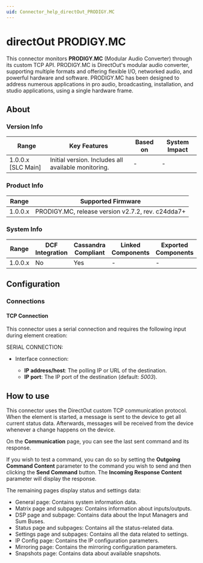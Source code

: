 ```yaml
---
uid: Connector_help_directOut_PRODIGY.MC
---
```


# directOut PRODIGY.MC

This connector monitors **PRODIGY.MC** (Modular Audio Converter) through its custom TCP API. PRODIGY.MC is DirectOut's modular audio converter, supporting multiple formats and offering flexible I/O, networked audio, and powerful hardware and software. PRODIGY.MC has been designed to address numerous applications in pro audio, broadcasting, installation, and studio applications, using a single hardware frame.

## About

### Version Info

| Range              | Key Features                                        | Based on | System Impact |
|--------------------|-----------------------------------------------------|----------|---------------|
| 1.0.0.x [SLC Main] | Initial version. Includes all available monitoring. | -        | -             |

### Product Info

| Range     | Supported Firmware                                |
|-----------|---------------------------------------------------|
| 1.0.0.x   | PRODIGY.MC, release version v2.7.2, rev. c24dda7+ |

### System Info

| Range     | DCF Integration     | Cassandra Compliant     | Linked Components     | Exported Components     |
|-----------|---------------------|-------------------------|-----------------------|-------------------------|
| 1.0.0.x   | No                  | Yes                     | -                     | -                       |

## Configuration

### Connections

#### TCP Connection

This connector uses a serial connection and requires the following input during element creation:

SERIAL CONNECTION:

- Interface connection:

  - **IP address/host**: The polling IP or URL of the destination.
  - **IP port**: The IP port of the destination (default: *5003*).

## How to use

This connector uses the DirectOut custom TCP communication protocol. When the element is started, a message is sent to the device to get all current status data. Afterwards, messages will be received from the device whenever a change happens on the device.

On the **Communication** page, you can see the last sent command and its response.

If you wish to test a command, you can do so by setting the **Outgoing Command Content** parameter to the command you wish to send and then clicking the **Send Command** button. The **Incoming Response Content** parameter will display the response.

The remaining pages display status and settings data:

- General page: Contains system information data.
- Matrix page and subpages: Contains information about inputs/outputs.
- DSP page and subpage: Contains data about the Input Managers and Sum Buses.
- Status page and subpages: Contains all the status-related data.
- Settings page and subpages: Contains all the data related to settings.
- IP Config page: Contains the IP configuration parameters.
- Mirroring page: Contains the mirroring configuration parameters.
- Snapshots page: Contains data about available snapshots.

